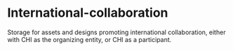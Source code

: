 # International-collaboration  

Storage for assets and designs promoting international collaboration, either with CHI as the organizing entity, or CHI as a participant.
